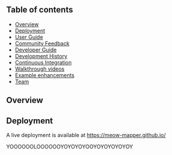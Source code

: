 ## Table of contents

* [Overview](#overview)
* [Deployment](#deployment)
* [User Guide](#user-guide)
* [Community Feedback](#community-feedback)
* [Developer Guide](#developer-guide)
* [Development History](#development-history)
* [Continuous Integration](#continuous-integration)
* [Walkthrough videos](#walkthrough-videos)
* [Example enhancements](#example-enhancements)
* [Team](#team)


## Overview




## Deployment

A live deployment is available at https://meow-mapper.github.io/

YOOOOOOLOOOOOOYOYOYOYOOYOYOYOYOYOY
